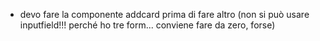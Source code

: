 * devo fare la componente addcard prima di fare altro (non si può usare inputfield!!! perché ho tre form... conviene fare da zero, forse)